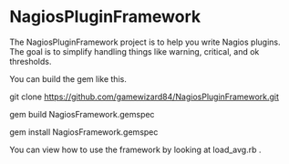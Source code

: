 # NagiosPluginFramework

The NagiosPluginFramework project is to help you write Nagios plugins.  The goal is to simplify handling things like warning, critical, and ok thresholds.  

You can build the gem like this.

git clone https://github.com/gamewizard84/NagiosPluginFramework.git

gem build  NagiosFramework.gemspec

gem install NagiosFramework.gemspec

You can view how to use the framework by looking at load_avg.rb .